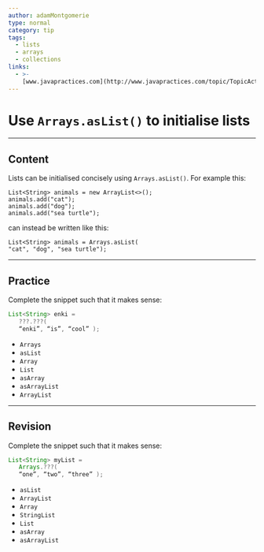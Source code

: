 ```yaml
---
author: adamMontgomerie
type: normal
category: tip
tags:
  - lists
  - arrays
  - collections
links:
  - >-
    [www.javapractices.com](http://www.javapractices.com/topic/TopicAction.do?Id=39){website}
---
```


# Use `Arrays.asList()` to initialise lists


---

## Content

Lists can be initialised concisely using `Arrays.asList()`. For example this:

```plain-text
List<String> animals = new ArrayList<>();
animals.add("cat");
animals.add("dog");
animals.add("sea turtle");

```

can instead be written like this:

```plain-text
List<String> animals = Arrays.asList(
"cat", "dog", "sea turtle");

```


---

## Practice

Complete the snippet such that it makes sense:

```java
List<String> enki = 
   ???.???(
   “enki”, “is”, “cool” );
```

- `Arrays` 
- `asList` 
- `Array` 
- `List` 
- `asArray` 
- `asArrayList` 
- `ArrayList`


---

## Revision

Complete the snippet such that it makes sense:

```java
List<String> myList = 
   Arrays.???(
   “one”, “two”, “three” );
```

- `asList` 
- `ArrayList` 
- `Array` 
- `StringList` 
- `List` 
- `asArray` 
- `asArrayList`
